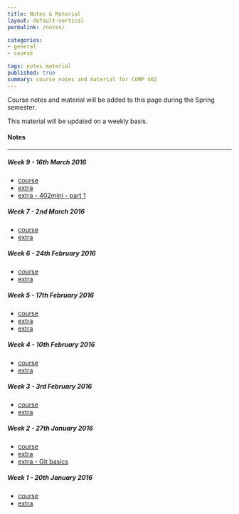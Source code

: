 ```yaml
---
title: Notes & Material
layout: default-vertical
permalink: /notes/

categories:
- general
- course

tags: notes material
published: true
summary: course notes and material for COMP 402
---
```


Course notes and material will be added to this page during the Spring semester.

This material will be updated on a weekly basis.

#### Notes

***

##### Week 9 - 16th March 2016
  * [course](/assets/docs/402-Week9-2016.pdf)
  * [extra](/assets/docs/402-Week9-Extra-2016.pdf)
  * [extra - 402mini - part 1](/assets/docs/402mini-Part1-2016.pdf)

##### Week 7 - 2nd March 2016
  * [course](/assets/docs/402-Week7-2016.pdf)
  * [extra](/assets/docs/402-Week7-Extra-2016.pdf)

##### Week 6 - 24th February 2016
  * [course](/assets/docs/402-Week6-2016.pdf)
  * [extra](/assets/docs/402-Week6-Extra-2016.pdf)

##### Week 5 - 17th February 2016
  * [course](/assets/docs/402-Week5-2016.pdf)
  * [extra](/assets/docs/402-Week5-Extra-2016.pdf)
  * [extra](/assets/docs/402-Week5-ObjectOriented-2016.pdf)

##### Week 4 - 10th February 2016
  * [course](/assets/docs/402-Week4-2016.pdf)
  * [extra](/assets/docs/402-Week4-Extra-2016.pdf)

##### Week 3 - 3rd February 2016
  * [course](/assets/docs/402-Week3-2016.pdf)
  * [extra](/assets/docs/402-Week3-Extra-2016.pdf)

##### Week 2 - 27th January 2016
  * [course](/assets/docs/402-Week2-2016.pdf)
  * [extra](/assets/docs/402-Week2-Extra-2016.pdf)
  * [extra - Git basics](/assets/docs/git-basics.pdf)

##### Week 1 - 20th January 2016
  * [course](/assets/docs/402-Week1-2016.pdf)
  * [extra](/assets/docs/402-Week1-Extra-2016.pdf)
